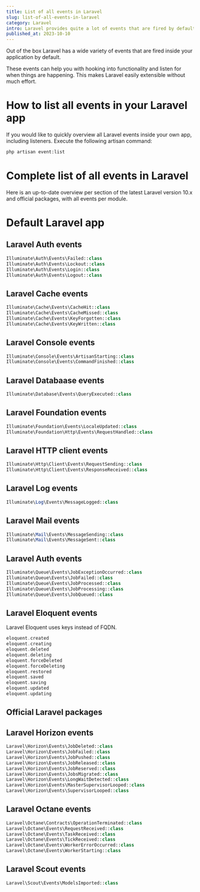 ```yaml
---
title: List of all events in Laravel
slug: list-of-all-events-in-laravel
category: Laravel
intro: Laravel provides quite a lot of events that are fired by default, which makes it easy to hook into using listeners.
published_at: 2023-10-10
---
```


Out of the box Laravel has a wide variety of events that are fired inside your application by default.

These events can help you with hooking into functionality and listen for when things are happening. This makes Laravel easily extensible without much effort.

# How to list all events in your Laravel app

If you would like to quickly overview all Laravel events inside your own app, including listeners. Execute the following artisan command:

```bash
php artisan event:list
```

# Complete list of all events in Laravel

Here is an up-to-date overview per section of the latest Laravel version 10.x and official packages, with all events per module.

# Default Laravel app

## Laravel Auth events

```php
Illuminate\Auth\Events\Failed::class
Illuminate\Auth\Events\Lockout::class
Illuminate\Auth\Events\Login::class
Illuminate\Auth\Events\Logout::class
```

## Laravel Cache events

```php
Illuminate\Cache\Events\CacheHit::class
Illuminate\Cache\Events\CacheMissed::class
Illuminate\Cache\Events\KeyForgotten::class
Illuminate\Cache\Events\KeyWritten::class
```

## Laravel Console events

```php
Illuminate\Console\Events\ArtisanStarting::class
Illuminate\Console\Events\CommandFinished::class
```

## Laravel Databaase events

```php
Illuminate\Database\Events\QueryExecuted::class
```

## Laravel Foundation events

```php
Illuminate\Foundation\Events\LocaleUpdated::class
Illuminate\Foundation\Http\Events\RequestHandled::class
```

## Laravel HTTP client events

```php
Illuminate\Http\Client\Events\RequestSending::class
Illuminate\Http\Client\Events\ResponseReceived::class
```

## Laravel Log events

```php
Illuminate\Log\Events\MessageLogged::class
```

## Laravel Mail events

```php
Illuminate\Mail\Events\MessageSending::class
Illuminate\Mail\Events\MessageSent::class
```

## Laravel Auth events

```php
Illuminate\Queue\Events\JobExceptionOccurred::class
Illuminate\Queue\Events\JobFailed::class
Illuminate\Queue\Events\JobProcessed::class
Illuminate\Queue\Events\JobProcessing::class
Illuminate\Queue\Events\JobQueued::class
```

## Laravel Eloquent events

Laravel Eloquent uses keys instead of FQDN.

```php
eloquent.created
eloquent.creating
eloquent.deleted
eloquent.deleting
eloquent.forceDeleted
eloquent.forceDeleting
eloquent.restored
eloquent.saved
eloquent.saving
eloquent.updated
eloquent.updating
```

## Official Laravel packages

## Laravel Horizon events

```php
Laravel\Horizon\Events\JobDeleted::class
Laravel\Horizon\Events\JobFailed::class
Laravel\Horizon\Events\JobPushed::class
Laravel\Horizon\Events\JobReleased::class
Laravel\Horizon\Events\JobReserved::class
Laravel\Horizon\Events\JobsMigrated::class
Laravel\Horizon\Events\LongWaitDetected::class
Laravel\Horizon\Events\MasterSupervisorLooped::class
Laravel\Horizon\Events\SupervisorLooped::class
```

## Laravel Octane events

```php
Laravel\Octane\Contracts\OperationTerminated::class
Laravel\Octane\Events\RequestReceived::class
Laravel\Octane\Events\TaskReceived::class
Laravel\Octane\Events\TickReceived::class
Laravel\Octane\Events\WorkerErrorOccurred::class
Laravel\Octane\Events\WorkerStarting::class
```

## Laravel Scout events

```php
Laravel\Scout\Events\ModelsImported::class
```
